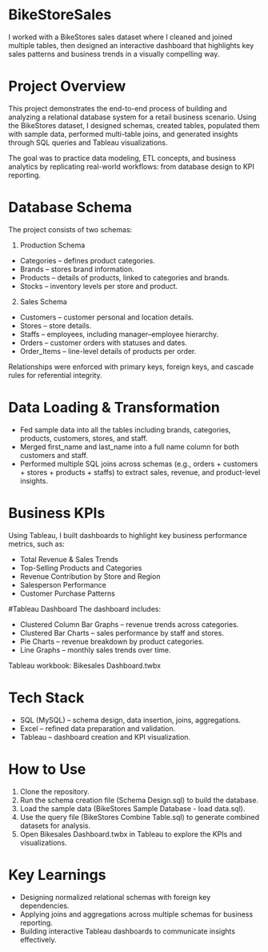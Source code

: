 # BikeStoreSales
I worked with a BikeStores sales dataset where I cleaned and joined multiple tables, then designed an interactive dashboard that highlights key sales patterns and business trends in a visually compelling way.

# Project Overview

This project demonstrates the end-to-end process of building and analyzing a relational database system for a retail business scenario. Using the BikeStores dataset, I designed schemas, created tables, populated them with sample data, performed multi-table joins, and generated insights through SQL queries and Tableau visualizations.

The goal was to practice data modeling, ETL concepts, and business analytics by replicating real-world workflows: from database design to KPI reporting.

# Database Schema
The project consists of two schemas:

1. Production Schema
- Categories – defines product categories.
- Brands – stores brand information.
- Products – details of products, linked to categories and brands.
- Stocks – inventory levels per store and product.

2. Sales Schema
- Customers – customer personal and location details.
- Stores – store details.
- Staffs – employees, including manager–employee hierarchy.
- Orders – customer orders with statuses and dates.
- Order_Items – line-level details of products per order.

Relationships were enforced with primary keys, foreign keys, and cascade rules for referential integrity.

# Data Loading & Transformation
- Fed sample data into all the tables including brands, categories, products, customers, stores, and staff.
- Merged first_name and last_name into a full name column for both customers and staff.
- Performed multiple SQL joins across schemas (e.g., orders + customers + stores + products + staffs) to extract sales, revenue, and product-level insights.

# Business KPIs
Using Tableau, I built dashboards to highlight key business performance metrics, such as:
- Total Revenue & Sales Trends
- Top-Selling Products and Categories
- Revenue Contribution by Store and Region
- Salesperson Performance
- Customer Purchase Patterns

#Tableau Dashboard
The dashboard includes:
- Clustered Column Bar Graphs – revenue trends across categories.
- Clustered Bar Charts – sales performance by staff and stores.
- Pie Charts – revenue breakdown by product categories.
- Line Graphs – monthly sales trends over time.

Tableau workbook: Bikesales Dashboard.twbx

# Tech Stack
- SQL (MySQL) – schema design, data insertion, joins, aggregations.
- Excel – refined data preparation and validation.
- Tableau – dashboard creation and KPI visualization.

# How to Use
1. Clone the repository.
2. Run the schema creation file (Schema Design.sql) to build the database.
3. Load the sample data (BikeStores Sample Database - load data.sql).
4. Use the query file (BikeStores Combine Table.sql) to generate combined datasets for analysis.
5. Open Bikesales Dashboard.twbx in Tableau to explore the KPIs and visualizations.

# Key Learnings
- Designing normalized relational schemas with foreign key dependencies.
- Applying joins and aggregations across multiple schemas for business reporting.
- Building interactive Tableau dashboards to communicate insights effectively.
